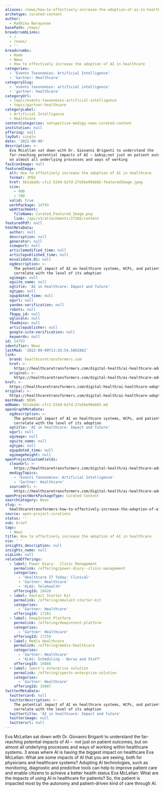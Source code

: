 ```yaml
---
aliases: /news/how-to-effectively-increase-the-adoption-of-ai-in-healthcare
archetype: curated-content
author:
  - Radhika Narayanan
basePath: /news/
breadcrumbLinks:
  - /
  - /news/
  - ''
breadcrumbs:
  - Home
  - News
  - How to effectively increase the adoption of AI in healthcare
categories:
  - 'Events Taxonomies: Artificial Intelligence'
  - 'Gartner: Healthcare'
categorySlug:
  - 'events taxonomies: artificial intelligence'
  - 'gartner: healthcare'
categoryUrl:
  - topic/events-taxonomies-artificial-intelligence
  - topic/gartner-healthcare
categoryLabel:
  - Artificial Intelligence
  - Healthcare
contentCategories: netspective-medigy-news-curated-content
institution: null
offering: null
layOut: single
date: '2022-09-09'
description: >-
  Eva McLellan sat down with Dr. Giovanni Briganti to understand the
  far-reaching potential impacts of AI – &nbsp;not just on patient outcomes, but
  on almost all underlying processes and ways of working
favIconImage: null
featuredImage:
  alt: How to effectively increase the adoption of AI in healthcare
  format: JPEG
  href: 5b1aba0c-cfc2-524d-b2fd-27e5be99eb65-featuredImage.jpeg
  size:
    - 400
    - 780
  valid: true
  workPackage: 14793
  wpAttachment:
    fileName: Curated_Featured_Image.png
    link: /api/v3/attachments/27202/content
featuredPdf: null
htmlMetaData:
  author: null
  description: null
  generator: null
  viewport: null
  articlemodified_time: null
  articlepublished_time: null
  msvalidate.01: null
  ogdescription: >-
    The potential impact of AI on healthcare systems, HCPs, and patients will
    correlate with the level of its adoption
  ogimage: null
  ogsite_name: null
  ogtitle: 'AI in healthcare: Impact and future'
  ogtype: null
  ogupdated_time: null
  ogurl: null
  yandex-verification: null
  robots: null
  fbapp_id: null
  oglocale: null
  fbadmins: null
  articlepublisher: null
  google-site-verification: null
  keywords: null
id: 14793
identifier: News
lastMod: '2022-09-09T13:35:54.589286Z'
link:
  brand: healthcaretransformers.com
  href: >-
    https://healthcaretransformers.com/digital-health/ai-healthcare-adoption-future-impact/
  original: >-
    https://healthcaretransformers.com/digital-health/ai-healthcare-adoption-future-impact/
href: >-
  https://healthcaretransformers.com/digital-health/ai-healthcare-adoption-future-impact/
original: >-
  https://healthcaretransformers.com/digital-health/ai-healthcare-adoption-future-impact/
mastHead: NEWS
mdName: 5b1aba0c-cfc2-524d-b2fd-27e5be99eb65.md
openGraphMetaData:
  ogdescription: >-
    The potential impact of AI on healthcare systems, HCPs, and patients will
    correlate with the level of its adoption
  ogtitle: 'AI in healthcare: Impact and future'
  ogurl: null
  ogimage: null
  ogsite_name: null
  ogtype: null
  ogupdated_time: null
  ogimageheight: null
openProjectCustomFields:
  cleanUrl: >-
    https://healthcaretransformers.com/digital-health/ai-healthcare-adoption-future-impact/
  medigyTopics:
    - 'Events Taxonomies: Artificial Intelligence'
    - 'Gartner: Healthcare'
  sourceUrl: >-
    https://healthcaretransformers.com/digital-health/ai-healthcare-adoption-future-impact/
openProjectWorkPackageType: Curated Content
searchCategory: News
slug: >-
  healthcaretransformers-how-to-effectively-increase-the-adoption-of-ai-in-healthcare
source: open-project-curations
status: ''
sub: brief
tags:
  - News
title: How to effectively increase the adoption of AI in healthcare
via: ' '
insights_description: null
insights_name: null
viaLink: null
relatedOfferings:
  - label: Power Diary-  Clinic Management
    permalink: /offering/power-diary--clinic-management
    categories:
      - 'Healthcare IT Today: Clinical'
      - 'Gartner: Healthcare'
      - 'KLAS: Telehealth'
    offeringId: 18428
  - label: Emulait Starter Kit
    permalink: /offering/emulait-starter-kit
    categories:
      - 'Gartner: Healthcare'
    offeringId: 17281
  - label: DeepIntent Platform
    permalink: /offering/deepintent-platform
    categories:
      - 'Gartner: Healthcare'
    offeringId: 17259
  - label: Medix Healthcare
    permalink: /offering/medix-healthcare
    categories:
      - 'Gartner: Healthcare'
      - 'KLAS: Scheduling - Nurse and Staff'
    offeringId: 16888
  - label: Spect's enterprise solution
    permalink: /offering/spects-enterprise-solution
    categories:
      - 'Gartner: Healthcare'
    offeringId: 16087
twitterMetaData:
  twittercard: null
  twitterdescription: >-
    The potential impact of AI on healthcare systems, HCPs, and patients will
    correlate with the level of its adoption
  twittertitle: 'AI in healthcare: Impact and future'
  twitterimage: null
  twitterurl: null
---
```

<p>Eva McLellan sat down with Dr. Giovanni Briganti to understand the far-reaching potential impacts of AI – &nbsp;not just on patient outcomes, but on almost all underlying processes and ways of working within healthcare systems.
3 areas where AI is having the biggest impact on healthcare
Eva McLellan: What are some impacts of AI that you are seeing, both for physicians and healthcare systems?
Adopting AI technologies, such as monitoring, diagnostic and predictive tools can help to improve patient care and enable citizens to achieve a better health status 
Eva McLellan: What are the impacts of using AI in healthcare for patients?
So, the patient is impacted most by the autonomy and patient-driven kind of care through AI.</p>